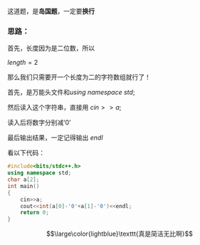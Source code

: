 这道题，是**岛国题**，一定要**换行**

### 思路：

首先，长度因为是二位数，所以

$length=2$

那么我们只需要开一个长度为二的字符数组就行了！

首先，是万能头文件和$using$ $namespace$ $std;$

然后读入这个字符串，直接用 $cin>>a;$

读入后将数字分别减‘0’

最后输出结果，一定记得输出 $endl$

看以下代码：

```cpp
#include<bits/stdc++.h>
using namespace std;
char a[2];
int main()
{
	cin>>a;
	cout<<int(a[0]-'0'+a[1]-'0')<<endl;
	return 0;
}
```

$$\large\color{lightblue}\texttt{真是简洁无比啊}$$